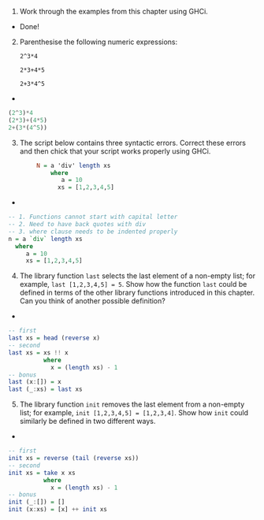 1. Work through the examples from this chapter using GHCi.
  * Done!

2. Parenthesise the following numeric expressions:

    `2^3*4`

    `2*3+4*5`

    `2+3*4^5`

  *
```haskell
(2^3)*4
(2*3)+(4*5)
2+(3*(4^5))
  ```

3. The script below contains three syntactic errors. Correct these errors and then chick that your script works properly using GHCi.
```haskell
        N = a 'div' length xs
            where
               a = 10
              xs = [1,2,3,4,5]
```
  *
  ```haskell
-- 1. Functions cannot start with capital letter
-- 2. Need to have back quotes with div
-- 3. where clause needs to be indented properly
n = a `div` length xs 
    where
       a = 10
       xs = [1,2,3,4,5]
```

4. The library function `last` selects the last element of a non-empty list; for example, `last [1,2,3,4,5] = 5`. Show how the function `last` could be defined in terms of the other library functions introduced in this chapter. Can you think of another possible definition?
  *
  ```haskell
  -- first
  last xs = head (reverse x)
  -- second
  last xs = xs !! x
            where
              x = (length xs) - 1
  -- bonus
  last (x:[]) = x
  last (_:xs) = last xs
  ```

5. The library function `init` removes the last element from a non-empty list; for example, `init [1,2,3,4,5] = [1,2,3,4]`. Show how `init` could similarly be defined in two different ways.
  *
  ```haskell
  -- first
  init xs = reverse (tail (reverse xs))
  -- second
  init xs = take x xs
            where
              x = (length xs) - 1
  -- bonus
  init (_:[]) = []
  init (x:xs) = [x] ++ init xs
  ```

